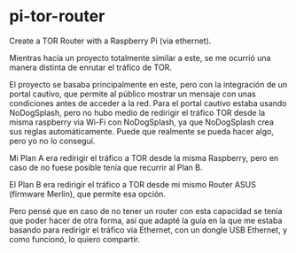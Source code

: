 # pi-tor-router
Create a TOR Router with a Raspberry Pi (via ethernet).

Mientras hacía un proyecto totalmente similar a este, se me ocurrió una 
manera distinta de enrutar el tráfico de TOR.

El proyecto se basaba principalmente en este, pero con la integración de 
un portal cautivo, que permite al público mostrar un mensaje con unas 
condiciones antes de acceder a la red.
Para el portal cautivo estaba usando NoDogSplash, pero no hubo medio de 
redirigir el tráfico TOR desde la misma raspberry via Wi-Fi con 
NoDogSplash, ya que NoDogSplash crea sus reglas automáticamente. Puede 
que realmente se pueda hacer algo, pero yo no lo conseguí.

Mi Plan A era redirigir el tráfico a TOR desde la misma Raspberry, pero 
en caso de no fuese posible tenía que recurrir al Plan B.

El Plan B era redirigir el tráfico a TOR desde mi mismo Router ASUS 
(firmware Merlin), que permite esa opción.

Pero pensé que en caso de no tener un router con esta capacidad se tenía 
que poder hacer de otra forma, así que adapté la guía en la que me 
estaba basando para redirigir el tráfico via Ethernet, con un dongle USB 
Ethernet, y como funcionó, lo quiero compartir.

